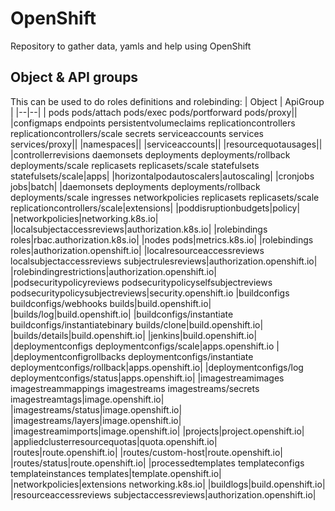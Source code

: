# OpenShift
Repository to gather data, yamls and help using OpenShift



## Object & API groups
This can be used to do roles definitions and rolebinding:
| Object | ApiGroup |
|--|--|
| pods pods/attach pods/exec pods/portforward pods/proxy||
|configmaps endpoints persistentvolumeclaims replicationcontrollers replicationcontrollers/scale secrets serviceaccounts services services/proxy||
|namespaces||
|serviceaccounts||
|resourcequotausages||
|controllerrevisions daemonsets deployments deployments/rollback deployments/scale replicasets replicasets/scale statefulsets statefulsets/scale|apps|
|horizontalpodautoscalers|autoscaling|
|cronjobs jobs|batch|
|daemonsets deployments deployments/rollback deployments/scale ingresses networkpolicies replicasets replicasets/scale replicationcontrollers/scale|extensions|
|poddisruptionbudgets|policy|
|networkpolicies|networking.k8s.io|
|localsubjectaccessreviews|authorization.k8s.io|
|rolebindings roles|rbac.authorization.k8s.io|
|nodes pods|metrics.k8s.io|
|rolebindings roles|authorization.openshift.io|
|localresourceaccessreviews localsubjectaccessreviews subjectrulesreviews|authorization.openshift.io|
|rolebindingrestrictions|authorization.openshift.io|
|podsecuritypolicyreviews podsecuritypolicyselfsubjectreviews podsecuritypolicysubjectreviews|security.openshift.io
|buildconfigs buildconfigs/webhooks builds|build.openshift.io|
|builds/log|build.openshift.io|
|buildconfigs/instantiate buildconfigs/instantiatebinary builds/clone|build.openshift.io|
|builds/details|build.openshift.io|
|jenkins|build.openshift.io|
|deploymentconfigs deploymentconfigs/scale|apps.openshift.io |
|deploymentconfigrollbacks deploymentconfigs/instantiate deploymentconfigs/rollback|apps.openshift.io|
|deploymentconfigs/log deploymentconfigs/status|apps.openshift.io|
|imagestreamimages imagestreammappings imagestreams imagestreams/secrets imagestreamtags|image.openshift.io|
|imagestreams/status|image.openshift.io|
|imagestreams/layers|image.openshift.io|
|imagestreamimports|image.openshift.io|
|projects|project.openshift.io|
|appliedclusterresourcequotas|quota.openshift.io|
|routes|route.openshift.io|
|routes/custom-host|route.openshift.io|
|routes/status|route.openshift.io|
|processedtemplates templateconfigs templateinstances templates|template.openshift.io|
|networkpolicies|extensions networking.k8s.io|
|buildlogs|build.openshift.io|
|resourceaccessreviews subjectaccessreviews|authorization.openshift.io|